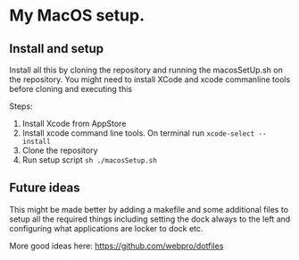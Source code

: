 # My MacOS setup.

## Install and setup

Install all this by cloning the repository and running the macosSetUp.sh on the repository. You might need to install XCode and xcode commanline tools before cloning and executing this

Steps:

1. Install Xcode from AppStore
2. Install xcode command line tools. On terminal run  `xcode-select --install`
3. Clone the repository
4. Run setup script `sh ./macosSetup.sh`

## Future ideas
This might be made better by adding a makefile and some additional files to setup all the required things including setting the dock always to the left and configuring what applications are locker to dock etc.

More good ideas here: https://github.com/webpro/dotfiles